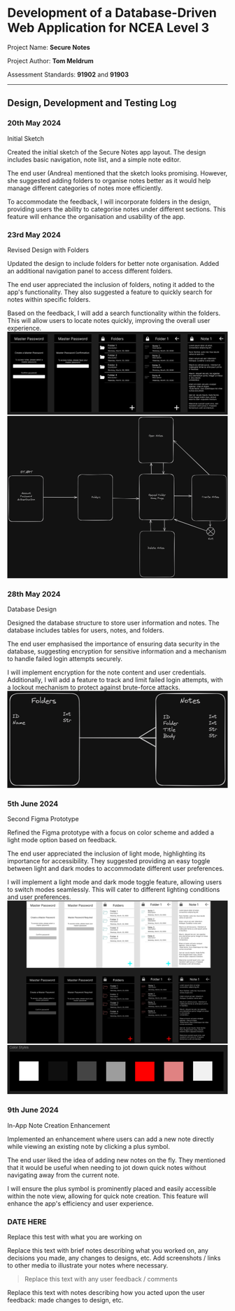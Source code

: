 # Development of a Database-Driven Web Application for NCEA Level 3

Project Name: **Secure Notes**

Project Author: **Tom Meldrum**

Assessment Standards: **91902** and **91903**


-------------------------------------------------

## Design, Development and Testing Log


### 20th May 2024

Initial Sketch

Created the initial sketch of the Secure Notes app layout. The design includes basic navigation, note list, and a simple note editor.

The end user (Andrea) mentioned that the sketch looks promising. However, she suggested adding folders to organise notes better as it would help manage different categories of notes more efficiently.

To accommodate the feedback, I will incorporate folders in the design, providing users the ability to categorise notes under different sections. This feature will enhance the organisation and usability of the app.


### 23rd May 2024

Revised Design with Folders

Updated the design to include folders for better note organisation. Added an additional navigation panel to access different folders.

The end user appreciated the inclusion of folders, noting it added to the app's functionality. They also suggested a feature to quickly search for notes within specific folders.

Based on the feedback, I will add a search functionality within the folders. This will allow users to locate notes quickly, improving the overall user experience.
![Alt text](<images/1st Figma.png>)
![Alt text](<images/Notes App Layout.png>)


### 28th May 2024

Database Design

Designed the database structure to store user information and notes. The database includes tables for users, notes, and folders.

The end user emphasised the importance of ensuring data security in the database, suggesting encryption for sensitive information and a mechanism to handle failed login attempts securely.

I will implement encryption for the note content and user credentials. Additionally, I will add a feature to track and limit failed login attempts, with a lockout mechanism to protect against brute-force attacks.
![Alt text](images/Database.png)


### 5th June 2024

Second Figma Prototype

Refined the Figma prototype with a focus on color scheme and added a light mode option based on feedback.

The end user appreciated the inclusion of light mode, highlighting its importance for accessibility. They suggested providing an easy toggle between light and dark modes to accommodate different user preferences.

I will implement a light mode and dark mode toggle feature, allowing users to switch modes seamlessly. This will cater to different lighting conditions and user preferences.
![Alt text](<images/2nd Figma.png>)
![Alt text](images/colour.png)


### 9th June 2024

In-App Note Creation Enhancement

Implemented an enhancement where users can add a new note directly while viewing an existing note by clicking a plus symbol.

The end user liked the idea of adding new notes on the fly. They mentioned that it would be useful when needing to jot down quick notes without navigating away from the current note.

I will ensure the plus symbol is prominently placed and easily accessible within the note view, allowing for quick note creation. This feature will enhance the app's efficiency and user experience.


### DATE HERE

Replace this test with what you are working on

Replace this text with brief notes describing what you worked on, any decisions you made, any changes to designs, etc. Add screenshots / links to other media to illustrate your notes where necessary.

> Replace this text with any user feedback / comments

Replace this text with notes describing how you acted upon the user feedback: made changes to design, etc.
